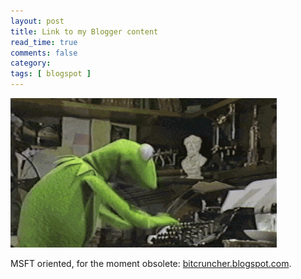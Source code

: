 ```yaml
---
layout: post
title: Link to my Blogger content
read_time: true  
comments: false
category:
tags: [ blogspot ]
---
```


![PFE on a Friday night](/assets/kermit.gif)

MSFT oriented, for the moment obsolete: [bitcruncher.blogspot.com](https://bitcruncher.blogspot.com).
